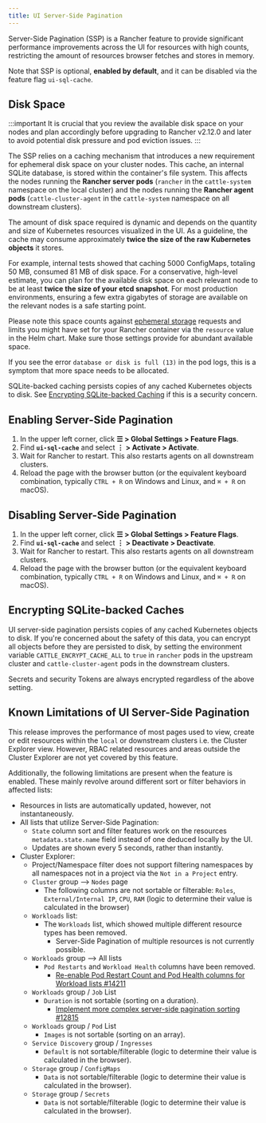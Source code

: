 ```yaml
---
title: UI Server-Side Pagination
---
```


<head>
  <link rel="canonical" href="https://ranchermanager.docs.rancher.com/how-to-guides/advanced-user-guides/ui-server-side-pagination"/>
</head>

Server-Side Pagination (SSP) is a Rancher feature to provide significant performance improvements across the UI for resources with high counts, restricting the amount of resources browser fetches and stores in memory.

Note that SSP is optional, **enabled by default**, and it can be disabled via the feature flag `ui-sql-cache`.

## Disk Space

:::important
It is crucial that you review the available disk space on your nodes and plan accordingly before upgrading to Rancher v2.12.0 and later to avoid potential disk pressure and pod eviction issues.
:::

The SSP relies on a caching mechanism that introduces a new requirement for ephemeral disk space on your cluster nodes. This cache, an internal SQLite database, is stored within the container's file system. This affects the nodes running the **Rancher server pods** (`rancher` in the `cattle-system` namespace on the local cluster) and the nodes running the **Rancher agent pods** (`cattle-cluster-agent` in the `cattle-system` namespace on all downstream clusters).

The amount of disk space required is dynamic and depends on the quantity and size of Kubernetes resources visualized in the UI. As a guideline, the cache may consume approximately **twice the size of the raw Kubernetes objects** it stores.

For example, internal tests showed that caching 5000 ConfigMaps, totaling 50 MB, consumed 81 MB of disk space. For a conservative, high-level estimate, you can plan for the available disk space on each relevant node to be at least **twice the size of your etcd snapshot**. For most production environments, ensuring a few extra gigabytes of storage are available on the relevant nodes is a safe starting point.

Please note this space counts against [ephemeral storage](https://kubernetes.io/docs/concepts/configuration/manage-resources-containers/#setting-requests-and-limits-for-local-ephemeral-storage) requests and limits you might have set for your Rancher container via the `resource` value in the Helm chart. Make sure those settings provide for abundant available space.

If you see the error `database or disk is full (13)` in the pod logs, this is a symptom that more space needs to be allocated.

SQLite-backed caching persists copies of any cached Kubernetes objects to disk. See [Encrypting SQLite-backed Caching](#encrypting-sqlite-backed-caches) if this is a security concern.

## Enabling Server-Side Pagination

1. In the upper left corner, click **☰ > Global Settings > Feature Flags**.
1. Find **`ui-sql-cache`** and select **⋮ > Activate > Activate**.
1. Wait for Rancher to restart. This also restarts agents on all downstream clusters.
1. Reload the page with the browser button (or the equivalent keyboard combination, typically `CTRL + R` on Windows and Linux, and `⌘ + R` on macOS).

## Disabling Server-Side Pagination

1. In the upper left corner, click **☰ > Global Settings > Feature Flags**.
1. Find **`ui-sql-cache`** and select **⋮ > Deactivate > Deactivate**.
1. Wait for Rancher to restart. This also restarts agents on all downstream clusters.
1. Reload the page with the browser button (or the equivalent keyboard combination, typically `CTRL + R` on Windows and Linux, and `⌘ + R` on macOS).

## Encrypting SQLite-backed Caches

UI server-side pagination persists copies of any cached Kubernetes objects to disk. If you're concerned about the safety of this data, you can encrypt all objects before they are persisted to disk, by setting the environment variable `CATTLE_ENCRYPT_CACHE_ALL` to `true` in `rancher` pods in the upstream cluster and `cattle-cluster-agent` pods in the downstream clusters.

Secrets and security Tokens are always encrypted regardless of the above setting.

## Known Limitations of UI Server-Side Pagination

This release improves the performance of most pages used to view, create or edit resources within the `local` or downstream clusters i.e. the Cluster Explorer view. However, RBAC related resources and areas outside the Cluster Explorer are not yet covered by this feature.

Additionally, the following limitations are present when the feature is enabled. These mainly revolve around different sort or filter behaviors in affected lists:

- Resources in lists are automatically updated, however, not instantaneously.
- All lists that utilize Server-Side Pagination:
  - `State` column sort and filter features work on the resources `metadata.state.name` field instead of one deduced locally by the UI.
  - Updates are shown every 5 seconds, rather than instantly.
- Cluster Explorer:
  - Project/Namespace filter does not support filtering namespaces by all namespaces not in a project via the `Not in a Project` entry.
  - `Cluster` group --> `Nodes` page
    - The following columns are not sortable or filterable: `Roles`, `External/Internal IP`, `CPU`, `RAM` (logic to determine their value is calculated in the browser)
  - `Workloads` list:
    - The `Workloads` list, which showed multiple different resource types has been removed.
      - Server-Side Pagination of multiple resources is not currently possible.
  - `Workloads` group --> All lists
    - `Pod Restarts` and `Workload Health` columns have been removed.
      - [Re-enable Pod Restart Count and Pod Health columns for Workload lists #14211](https://github.com/rancher/dashboard/issues/14211)
  - `Workloads` group / `Job` List
    - `Duration` is not sortable (sorting on a duration).
      - [Implement more complex server-side pagination sorting #12815](https://github.com/rancher/dashboard/issues/12815)
  - `Workloads` group / `Pod` List
    - `Images` is not sortable (sorting on an array).
  - `Service Discovery` group / `Ingresses`
    - `Default` is not sortable/filterable (logic to determine their value is calculated in the browser).
  - `Storage` group / `ConfigMaps`
    - `Data` is not sortable/filterable (logic to determine their value is calculated in the browser).
  - `Storage` group / `Secrets`
    - `Data` is not sortable/filterable (logic to determine their value is calculated in the browser).
